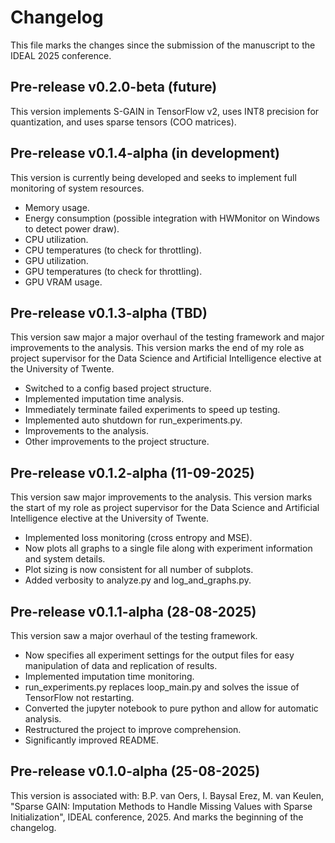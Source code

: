 # Changelog

This file marks the changes since the submission of the manuscript to the IDEAL 2025 conference.

## Pre-release v0.2.0-beta (future)

This version implements S-GAIN in TensorFlow v2, uses INT8 precision for quantization, and uses sparse tensors (COO
matrices).

## Pre-release v0.1.4-alpha (in development)

This version is currently being developed and seeks to implement full monitoring of system resources.

- Memory usage.
- Energy consumption (possible integration with HWMonitor on Windows to detect power draw).
- CPU utilization.
- CPU temperatures (to check for throttling).
- GPU utilization.
- GPU temperatures (to check for throttling).
- GPU VRAM usage.

## Pre-release v0.1.3-alpha (TBD)

This version saw major a major overhaul of the testing framework and major improvements to the analysis. This version
marks the end of my role as project supervisor for the Data Science and Artificial Intelligence elective at the
University of Twente.

- Switched to a config based project structure.
- Implemented imputation time analysis.
- Immediately terminate failed experiments to speed up testing.
- Implemented auto shutdown for run_experiments.py.
- Improvements to the analysis.
- Other improvements to the project structure.

## Pre-release v0.1.2-alpha (11-09-2025)

This version saw major improvements to the analysis. This version marks the start of my role as project supervisor for
the Data Science and Artificial Intelligence elective at the University of Twente.

- Implemented loss monitoring (cross entropy and MSE).
- Now plots all graphs to a single file along with experiment information and system details.
- Plot sizing is now consistent for all number of subplots.
- Added verbosity to analyze.py and log_and_graphs.py.

## Pre-release v0.1.1-alpha (28-08-2025)

This version saw a major overhaul of the testing framework.

- Now specifies all experiment settings for the output files for easy manipulation of data and replication of results.
- Implemented imputation time monitoring.
- run_experiments.py replaces loop_main.py and solves the issue of TensorFlow not restarting.
- Converted the jupyter notebook to pure python and allow for automatic analysis.
- Restructured the project to improve comprehension.
- Significantly improved README.

## Pre-release v0.1.0-alpha (25-08-2025)

This version is associated with: B.P. van Oers, I. Baysal Erez, M. van Keulen, "Sparse GAIN: Imputation Methods to
Handle Missing Values with Sparse Initialization", IDEAL conference, 2025. And marks the beginning of the changelog.